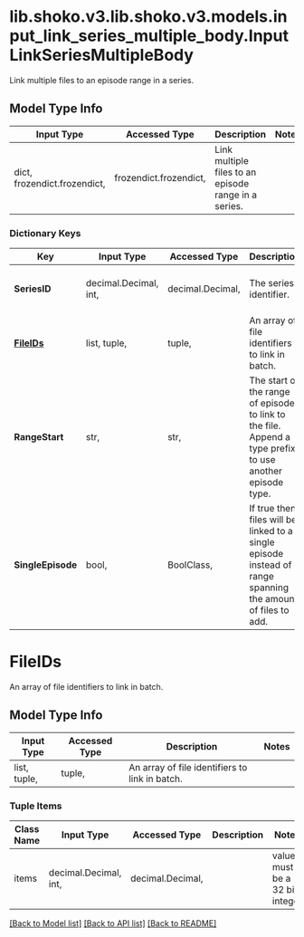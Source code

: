 # lib.shoko.v3.lib.shoko.v3.models.input_link_series_multiple_body.InputLinkSeriesMultipleBody

Link multiple files to an episode range in a series.

## Model Type Info
Input Type | Accessed Type | Description | Notes
------------ | ------------- | ------------- | -------------
dict, frozendict.frozendict,  | frozendict.frozendict,  | Link multiple files to an episode range in a series. | 

### Dictionary Keys
Key | Input Type | Accessed Type | Description | Notes
------------ | ------------- | ------------- | ------------- | -------------
**SeriesID** | decimal.Decimal, int,  | decimal.Decimal,  | The series identifier. | value must be a 32 bit integer
**[FileIDs](#FileIDs)** | list, tuple,  | tuple,  | An array of file identifiers to link in batch. | 
**RangeStart** | str,  | str,  | The start of the range of episodes to link to the file. Append a type prefix to use another episode type. | 
**SingleEpisode** | bool,  | BoolClass,  | If true then files will be linked to a single episode instead of a range spanning the amount of files to add. | [optional] if omitted the server will use the default value of False

# FileIDs

An array of file identifiers to link in batch.

## Model Type Info
Input Type | Accessed Type | Description | Notes
------------ | ------------- | ------------- | -------------
list, tuple,  | tuple,  | An array of file identifiers to link in batch. | 

### Tuple Items
Class Name | Input Type | Accessed Type | Description | Notes
------------- | ------------- | ------------- | ------------- | -------------
items | decimal.Decimal, int,  | decimal.Decimal,  |  | value must be a 32 bit integer

[[Back to Model list]](../../README.md#documentation-for-models) [[Back to API list]](../../README.md#documentation-for-api-endpoints) [[Back to README]](../../README.md)

